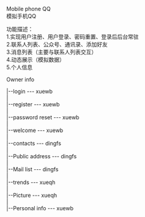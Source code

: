
Mobile phone QQ<br>
模拟手机QQ<br>

功能描述：<br>
1.实现用户注册、用户登录、密码重置、登录后后台常驻<br>
2.联系人列表、公众号、通讯录、添加好友<br>
3.消息列表（主要与联系人列表交互）<br>
4.动态展示（模拟数据）<br>
5.个人信息<br>

Owner info

|--login --- xuewb<br>
|<br>
|--register --- xuewb<br>
|<br>
|--password reset --- xuewb<br>
|<br>
|--welcome --- xuewb<br>
|<br>
|--contacts --- dingfs<br>
|<br>
|--Public address --- dingfs<br>
|<br>
|--Mail list --- dingfs<br>
|<br>
|--trends --- xueqh<br>
|<br>
|--Picture --- xueqh<br>
|<br>
|--Personal info --- xuewb<br>
